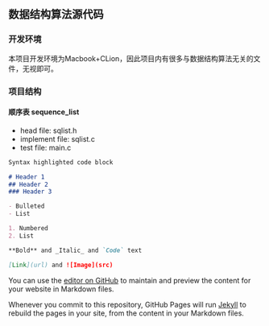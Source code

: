 ## 数据结构算法源代码

### 开发环境
  本项目开发环境为Macbook+CLion，因此项目内有很多与数据结构算法无关的文件，无视即可。

### 项目结构

#### 顺序表 sequence_list
- head file:      sqlist.h
- implement file: sqlist.c
- test file:      main.c

```markdown
Syntax highlighted code block

# Header 1
## Header 2
### Header 3

- Bulleted
- List

1. Numbered
2. List

**Bold** and _Italic_ and `Code` text

[Link](url) and ![Image](src)
```




You can use the [editor on GitHub](https://github.com/houor/data-structure/edit/master/README.md) to maintain and preview the content for your website in Markdown files.

Whenever you commit to this repository, GitHub Pages will run [Jekyll](https://jekyllrb.com/) to rebuild the pages in your site, from the content in your Markdown files.
